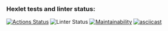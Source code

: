 ### Hexlet tests and linter status:
[![Actions Status](https://github.com/BuyanauskasAA/frontend-project-lvl1/workflows/hexlet-check/badge.svg)](https://github.com/BuyanauskasAA/frontend-project-lvl1/actions)
![Linter Status](https://github.com/BuyanauskasAA/frontend-project-lvl1/workflows/linter/badge.svg)
[![Maintainability](https://api.codeclimate.com/v1/badges/b0e7c1016d5e3efe3394/maintainability)](https://codeclimate.com/github/BuyanauskasAA/frontend-project-lvl1/maintainability)
[![asciicast](https://asciinema.org/a/iYEjYmmoeN68YbmxVlc2zWjCY.svg)](https://asciinema.org/a/iYEjYmmoeN68YbmxVlc2zWjCY)
